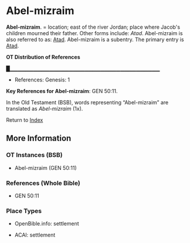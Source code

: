 # Abel-mizraim
**Abel-mizraim**. 
= location; east of the river Jordan; place where Jacob's children mourned their father. 
Other forms include: 
*Atad*. 
Abel-mizraim is also referred to as: 
[Atad](Atad.md). 
Abel-mizraim is a subentry. The primary entry is 
[Atad](Atad.md). 


**OT Distribution of References**

█▁▁▁▁▁▁▁▁▁▁▁▁▁▁▁▁▁▁▁▁▁▁▁▁▁▁▁▁▁▁▁▁▁▁▁▁▁▁
* References: Genesis: 1



**Key References for Abel-mizraim**: 
GEN 50:11. 


In the Old Testament (BSB), words representing “Abel-mizraim” are translated as 
*Abel-mizraim* (1x). 




Return to [Index](00-Index.md)

## More Information

### OT Instances (BSB)

* Abel-mizraim (GEN 50:11)



### References (Whole Bible)

* GEN 50:11


### Place Types

* OpenBible.info: settlement

* ACAI: settlement




